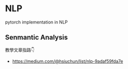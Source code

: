 # NLP
pytorch implementation in NLP

## Senmantic Analysis
教學文章指路👇
* https://medium.com/@hsiuchun/list/nlp-9adaf59fda7e
